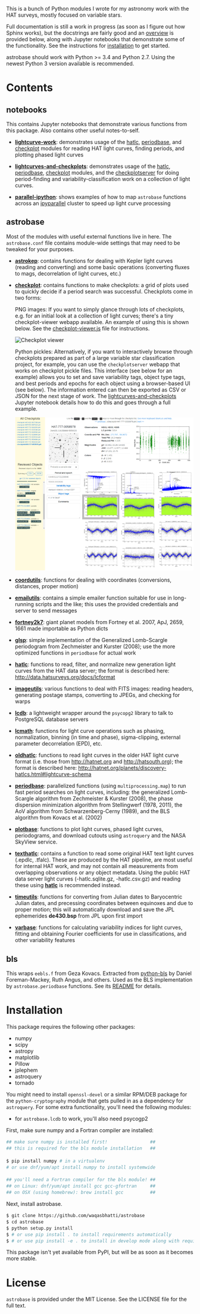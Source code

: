 This is a bunch of Python modules I wrote for my astronomy work with the HAT
surveys, mostly focused on variable stars.

Full documentation is still a work in progress (as soon as I figure out how
Sphinx works), but the docstrings are fairly good and an [overview](#contents)
is provided below, along with Jupyter notebooks that demonstrate some of the
functionality. See the instructions for [installation](#installation) to get
started.

astrobase should work with Python >= 3.4 and Python 2.7. Using the newest Python
3 version available is recommended.

# Contents

## notebooks

This contains Jupyter notebooks that demonstrate various functions from this
package. Also contains other useful notes-to-self.

- **[lightcurve-work](notebooks/lightcurve-work.ipynb)**: demonstrates usage of
    the [hatlc](astrobase/hatlc.py), [periodbase](astrobase/periodbase.py), and
    [checkplot](astrobase/checkplot.py) modules for reading HAT light curves,
    finding periods, and plotting phased light curves

- **[lightcurves-and-checkplots](notebooks/lightcurves-and-checkplots.ipynb)**:
    demonstrates usage of the [hatlc](astrobase/hatlc.py),
    [periodbase](astrobase/periodbase.py), [checkplot](astrobase/checkplot.py)
    modules, and the [checkplotserver](astrobase/checkplotserver.py) for doing
    period-finding and variability-classification work on a collection of light
    curves.

- **[parallel-ipython](notebooks/parallel-ipython.ipynb)**: shows examples of
    how to map `astrobase` functions across an
    [ipyparallel](http://ipyparallel.readthedocs.io/en/stable/) cluster to speed
    up light curve processing

## astrobase

Most of the modules with useful external functions live in here. The
`astrobase.conf` file contains module-wide settings that may need to be
tweaked for your purposes.

- **[astrokep](astrobase/astrokep.py)**: contains functions for dealing with
  Kepler light curves (reading and converting) and some basic operations
  (converting fluxes to mags, decorrelation of light curves, etc.)

- **[checkplot](astrobase/checkplot.py)**: contains functions to make
  checkplots: a grid of plots used to quickly decide if a period search
  was successful. Checkplots come in two forms:

  PNG images: If you want to simply glance through lots of checkplots, e.g. for
  an initial look at a collection of light curves; there's a tiny
  checkplot-viewer webapp available. An example of using this is shown
  below. See the [checkplot-viewer.js](astrobase/checkplot-viewer.js) file for
  instructions.

  ![Checkplot viewer](astrobase/data/checkplot-viewer.png?raw=true)

  Python pickles: Alternatively, if you want to interactively browse through
  checkplots prepared as part of a large variable star classification project,
  for example, you can use the `checkplotserver` webapp that works on checkplot
  pickle files. This interface (see below for an example) allows you to set and
  save variability tags, object type tags, and best periods and epochs for each
  object using a browser-based UI (see below). The information entered can then
  be exported as CSV or JSON for the next stage of work. The
  [lightcurves-and-checkplots](notebooks/lightcurves-and-checkplots.ipynb)
  Jupyter notebook details how to do this and goes through a full example.

  ![Checkplot Server](astrobase/data/checkplotserver-th.png?raw=true)

- **[coordutils](astrobase/coordutils.py)**: functions for dealing with
  coordinates (conversions, distances, proper motion)

- **[emailutils](astrobase/emailutils.py)**: contains a simple emailer
  function suitable for use in long-running scripts and the like; this uses the
  provided credentials and server to send messages

- **[fortney2k7](astrobase/fortney2k7.py)**: giant planet models from Fortney
  et al. 2007, ApJ, 2659, 1661 made importable as Python dicts

- **[glsp](astrobase/glsp.py)**: simple implementation of the Generalized
  Lomb-Scargle periodogram from Zechmeister and Kurster (2008); use the more
  optimized functions in `periodbase` for actual work

- **[hatlc](astrobase/hatlc.py)**: functions to read, filter, and normalize
  new generation light curves from the HAT data server; the format is described
  here: http://data.hatsurveys.org/docs/lcformat

- **[imageutils](astrobase/imageutils.py)**: various functions to deal with
  FITS images: reading headers, generating postage stamps, converting to JPEGs,
  and checking for warps

- **[lcdb](astrobase/lcdb.py)**: a lightweight wrapper around the
  `psycopg2` library to talk to PostgreSQL database servers

- **[lcmath](astrobase/lcmath.py)**: functions for light curve operations such
  as phasing, normalization, binning (in time and phase), sigma-clipping,
  external parameter decorrelation (EPD), etc.

- **[oldhatlc](astrobase/oldhatlc.py)**: functions to read light curves in the
  older HAT light curve format (i.e. those from http://hatnet.org and
  http://hatsouth.org); the format is described here:
  http://hatnet.org/planets/discovery-hatlcs.html#lightcurve-schema

- **[periodbase](astrobase/periodbase.py)**: parallelized functions (using
  `multiprocessing.map`) to run fast period searches on light curves, including:
  the generalized Lomb-Scargle algorithm from Zechmeister & Kurster (2008), the
  phase dispersion minimization algorithm from Stellingwerf (1978, 2011), the
  AoV algorithm from Schwarzenberg-Cerny (1989), and the BLS algorithm from
  Kovacs et al. (2002)

- **[plotbase](astrobase/plotbase.py)**: functions to plot light curves, phased
  light curves, periodograms, and download cutouts using `astroquery` and the
  NASA SkyView service.

- **[texthatlc](astrobase/texthatlc.py)**: contains a function to read some
    original HAT text light curves (.epdlc, .tfalc). These are produced by the
    HAT pipeline, are most useful for internal HAT work, and may not contain all
    measurements from overlapping observations or any object metadata. Using the
    public HAT data server light curves (-hatlc.sqlite.gz, -hatlc.csv.gz) and
    reading these using **[hatlc](astrobase/hatlc.py)** is recommended instead.

- **[timeutils](astrobase/timeutils.py)**: functions for converting from
  Julian dates to Baryocentric Julian dates, and precessing coordinates between
  equinoxes and due to proper motion; this will automatically download and save
  the JPL ephemerides **de430.bsp** from JPL upon first import

- **[varbase](astrobase/varbase.py)**: functions for calculating variability
  indices for light curves, fitting and obtaining Fourier coefficients for use
  in classifications, and other variability features

## bls

This wraps `eebls.f` from Geza Kovacs. Extracted from
[python-bls](http://github.com/dfm/python-bls) by Daniel Foreman-Mackey, Ruth
Angus, and others. Used as the BLS implementation by `astrobase.periodbase`
functions. See its [README](bls/README.md) for details.

# Installation

This package requires the following other packages:

- numpy
- scipy
- astropy
- matplotlib
- Pillow
- jplephem
- astroquery
- tornado

You might need to install `openssl-devel` or a similar RPM/DEB package for the
`python-cryptography` module that gets pulled in as a dependency for
`astroquery`. For some extra functionality, you'll need the following modules:

- for `astrobase.lcdb` to work, you'll also need psycogp2

First, make sure numpy and a Fortran compiler are installed:

```bash
## make sure numpy is installed first!                ##
## this is required for the bls module installation   ##

$ pip install numpy # in a virtualenv
# or use dnf/yum/apt install numpy to install systemwide

## you'll need a Fortran compiler for the bls module! ##
## on Linux: dnf/yum/apt install gcc gcc-gfortran     ##
## on OSX (using homebrew): brew install gcc          ##
```

Next, install astrobase.

```bash
$ git clone https://github.com/waqasbhatti/astrobase
$ cd astrobase
$ python setup.py install
$ # or use pip install . to install requirements automatically
$ # or use pip install -e . to install in develop mode along with requirements
```

This package isn't yet available from PyPI, but will be as soon as it becomes
more stable.


# License

`astrobase` is provided under the MIT License. See the LICENSE file for the full
text.
